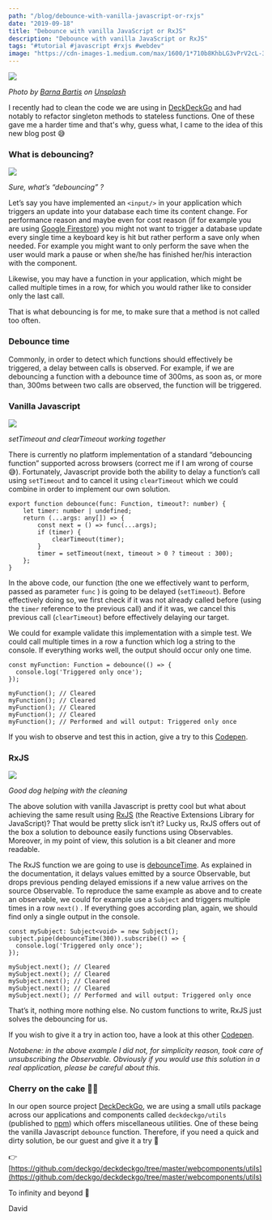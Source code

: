 ```yaml
---
path: "/blog/debounce-with-vanilla-javascript-or-rxjs"
date: "2019-09-18"
title: "Debounce with vanilla JavaScript or RxJS"
description: "Debounce with vanilla JavaScript or RxJS"
tags: "#tutorial #javascript #rxjs #webdev"
image: "https://cdn-images-1.medium.com/max/1600/1*710b8KhbLG3vPrV2cL-3dw.jpeg"
---
```


![](https://cdn-images-1.medium.com/max/1600/1*710b8KhbLG3vPrV2cL-3dw.jpeg)

_Photo by [Barna Bartis](https://unsplash.com/@barnabartis?utm_source=unsplash&utm_medium=referral&utm_content=creditCopyText) on [Unsplash](https://unsplash.com/?utm_source=unsplash&utm_medium=referral&utm_content=creditCopyText)_

I recently had to clean the code we are using in [DeckDeckGo](https://deckdeckgo.com) and had notably to refactor singleton methods to stateless functions. One of these gave me a harder time and that's why, guess what, I came to the idea of this new blog post 😅

### What is debouncing?

![](https://cdn-images-1.medium.com/max/1600/1*L2pWuWEFxqMLUPGnmumuaw.gif)

_Sure, what’s “debouncing” ?_

Let’s say you have implemented an `<input/>` in your application which triggers an update into your database each time its content change. For performance reason and maybe even for cost reason (if for example you are using [Google Firestore](https://cloud.google.com/firestore/pricing)) you might not want to trigger a database update every single time a keyboard key is hit but rather perform a save only when needed. For example you might want to only perform the save when the user would mark a pause or when she/he has finished her/his interaction with the component.

Likewise, you may have a function in your application, which might be called multiple times in a row, for which you would rather like to consider only the last call.

That is what debouncing is for me, to make sure that a method is not called too often.

### Debounce time

Commonly, in order to detect which functions should effectively be triggered, a delay between calls is observed. For example, if we are debouncing a function with a debounce time of 300ms, as soon as, or more than, 300ms between two calls are observed, the function will be triggered.

### Vanilla Javascript

![](https://cdn-images-1.medium.com/max/1600/1*1kXFGBTN-o1VZ8nxRn5yjw.gif)

_setTimeout and clearTimeout working together_

There is currently no platform implementation of a standard “debouncing function” supported across browsers (correct me if I am wrong of course 😅). Fortunately, Javascript provide both the ability to delay a function’s call using `setTimeout` and to cancel it using `clearTimeout` which we could combine in order to implement our own solution.

```
export function debounce(func: Function, timeout?: number) {
    let timer: number | undefined;
    return (...args: any[]) => {
        const next = () => func(...args);
        if (timer) {
            clearTimeout(timer);
        }
        timer = setTimeout(next, timeout > 0 ? timeout : 300);
    };
}
```

In the above code, our function (the one we effectively want to perform, passed as parameter `func` ) is going to be delayed (`setTimeout`). Before effectively doing so, we first check if it was not already called before (using the `timer` reference to the previous call) and if it was, we cancel this previous call (`clearTimeout`) before effectively delaying our target.

We could for example validate this implementation with a simple test. We could call multiple times in a row a function which log a string to the console. If everything works well, the output should occur only one time.

```
const myFunction: Function = debounce(() => {
  console.log('Triggered only once');
});

myFunction(); // Cleared
myFunction(); // Cleared
myFunction(); // Cleared
myFunction(); // Cleared
myFunction(); // Performed and will output: Triggered only once
```

If you wish to observe and test this in action, give a try to this [Codepen](https://codepen.io/peterpeterparker/pen/WNegLNb).

### RxJS

![](https://cdn-images-1.medium.com/max/1600/1*N3XGY3qwrM86jfr-WdqbHg.gif)

_Good dog helping with the cleaning_

The above solution with vanilla Javascript is pretty cool but what about achieving the same result using [RxJS](https://rxjs-dev.firebaseapp.com) (the Reactive Extensions Library for JavaScript)? That would be pretty slick isn’t it? Lucky us, RxJS offers out of the box a solution to debounce easily functions using Observables. Moreover, in my point of view, this solution is a bit cleaner and more readable.

The RxJS function we are going to use is [debounceTime](https://rxjs-dev.firebaseapp.com/api/operators/debounceTime). As explained in the documentation, it delays values emitted by a source Observable, but drops previous pending delayed emissions if a new value arrives on the source Observable. To reproduce the same example as above and to create an observable, we could for example use a `Subject` and triggers multiple times in a row `next()` . If everything goes according plan, again, we should find only a single output in the console.

```
const mySubject: Subject<void> = new Subject();
subject.pipe(debounceTime(300)).subscribe(() => {
  console.log('Triggered only once');
});

mySubject.next(); // Cleared
mySubject.next(); // Cleared
mySubject.next(); // Cleared
mySubject.next(); // Cleared
mySubject.next(); // Performed and will output: Triggered only once
```

That’s it, nothing more nothing else. No custom functions to write, RxJS just solves the debouncing for us.

If you wish to give it a try in action too, have a look at this other [Codepen](https://codepen.io/peterpeterparker/pen/ZEzqXPw).

_Notabene: in the above example I did not, for simplicity reason, took care of unsubscribing the Observable. Obviously if you would use this solution in a real application, please be careful about this._

### Cherry on the cake 🍒🎂

In our open source project [DeckDeckGo](https://deckdeckgo.com), we are using a small utils package across our applications and components called `deckdeckgo/utils` (published to [npm](https://www.npmjs.com/package/@deckdeckgo/utils)) which offers miscellaneous utilities. One of these being the vanilla Javascript `debounce` function. Therefore, if you need a quick and dirty solution, be our guest and give it a try 🖖

👉 [https://github.com/deckgo/deckdeckgo/tree/master/webcomponents/utils](https://github.com/deckgo/deckdeckgo/tree/master/webcomponents/utils)

To infinity and beyond 🚀

David
